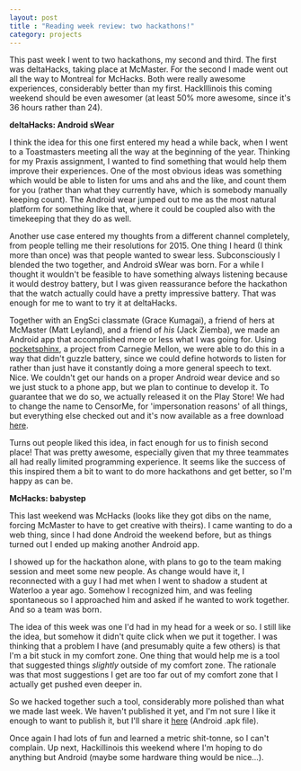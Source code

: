 ```yaml
---
layout: post
title : "Reading week review: two hackathons!"
category: projects
---
```


This past week I went to two hackathons, my second and third. The first was deltaHacks, taking place at McMaster. For the second I made went out all the way to Montreal for McHacks. Both were really awesome experiences, considerably better than my first. HackIllinois this coming weekend should be even awesomer (at least 50% more awesome, since it's 36 hours rather than 24).

**deltaHacks: Android sWear**

I think the idea for this one first entered my head a while back, when I went to a Toastmasters meeting all the way at the beginning of the year. Thinking for my Praxis assignment, I wanted to find something that would help them improve their experiences. One of the most obvious ideas was something which would be able to listen for ums and ahs and the like, and count them for you (rather than what they currently have, which is somebody manually keeping count). The Android wear jumped out to me as the most natural platform for something like that, where it could be coupled also with the timekeeping that they do as well.

Another use case entered my thoughts from a different channel completely, from people telling me their resolutions for 2015\. One thing I heard (I think more than once) was that people wanted to swear less. Subconsciously I blended the two together, and Android sWear was born. For a while I thought it wouldn't be feasible to have something always listening because it would destroy battery, but I was given reassurance before the hackathon that the watch actually could have a pretty impressive battery. That was enough for me to want to try it at deltaHacks.

Together with an EngSci classmate (Grace Kumagai), a friend of hers at McMaster (Matt Leyland), and a friend of _his_ (Jack Ziemba), we made an Android app that accomplished more or less what I was going for. Using [pocketsphinx](http://cmusphinx.sourceforge.net/), a project from Carnegie Mellon, we were able to do this in a way that didn't guzzle battery, since we could define hotwords to listen for rather than just have it constantly doing a more general speech to text. Nice. We couldn't get our hands on a proper Android wear device and so we just stuck to a phone app, but we plan to continue to develop it. To guarantee that we do so, we actually released it on the Play Store! We had to change the name to CensorMe, for 'impersonation reasons' of all things, but everything else checked out and it's now available as a free download [here](https://play.google.com/store/apps/details?id=me.arkadyark.www).

Turns out people liked this idea, in fact enough for us to finish second place! That was pretty awesome, especially given that my three teammates all had really limited programming experience. It seems like the success of this inspired them a bit to want to do more hackathons and get better, so I'm happy as can be.

**McHacks: babystep**

This last weekend was McHacks (looks like they got dibs on the name, forcing McMaster to have to get creative with theirs). I came wanting to do a web thing, since I had done Android the weekend before, but as things turned out I ended up making another Android app.

I showed up for the hackathon alone, with plans to go to the team making session and meet some new people. As change would have it, I reconnected with a guy I had met when I went to shadow a student at Waterloo a year ago. Somehow I recognized him, and was feeling spontaneous so I approached him and asked if he wanted to work together. And so a team was born.

The idea of this week was one I'd had in my head for a week or so. I still like the idea, but somehow it didn't quite click when we put it together. I was thinking that a problem I have (and presumably quite a few others) is that I'm a bit stuck in my comfort zone. One thing that would help me is a tool that suggested things _slightly_ outside of my comfort zone. The rationale was that most suggestions I get are too far out of my comfort zone that I actually get pushed even deeper in.

So we hacked together such a tool, considerably more polished than what we made last week. We haven't published it yet, and I'm not sure I like it enough to want to publish it, but I'll share it [here](/res/babystep.apk) (Android .apk file).

Once again I had lots of fun and learned a metric shit-tonne, so I can't complain. Up next, Hackillinois this weekend where I'm hoping to do anything but Android (maybe some hardware thing would be nice...).

